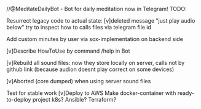 //@MeditateDailyBot - Bot for daily meditation now in Telegram!
TODO:

Resurrect legacy code to actual state:
    [v]deleted message "just play audio below"
    try to inspect how to calls files via telegram file id

Add custom minutes by user via sox-implementation on backend side

[v]Describe HowToUse by command /help in Bot

[v]Rebuild all sound files: now they store locally on server, calls not by github link (because audion doesnt play correct on some devices)

[v]Aborted (core dumped) when using server sound files

Test for stable work
[v]Deploy to AWS
Make docker-container with ready-to-deploy project
k8s?
Ansible?
Terraform?
